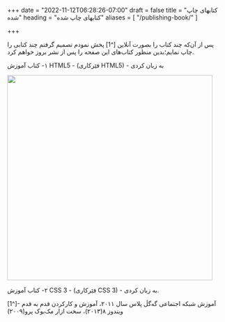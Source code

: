 +++
date = "2022-11-12T06:28:26-07:00"
draft = false
title = "کتابهای چاپ شده"
heading = "کتابهای چاپ شده"
aliases = [
    "/publishing-book/"
]

+++

پس از آن‌که چند کتاب را بصورت آنلاین [^1] پخش نمودم تصمیم گرفتم چند کتابی را چاپ نمایم؛بدین منظور کتاب‌های این صفحه را پس از نشر بروز خواهم کرد.

١- کتاب آموزش HTML5 - (فێرکاری HTML5) - به زبان کردی

<img title="" src="file:///C:/Users/NUC/Documents/GitHub/life/content/about/img/html5.png" alt="" width="471" data-align="center">

٢- کتاب آموزش CSS 3 - (فێرکاری CSS 3) - به زبان کردی.





[1^]- آموزش شبکه اجتماعی گەگڵ پلاس سال ٢٠١١، آموزش و کارکردن قدم به قدم ویندوز ٨(٢٠١٣)، سخت ازار مک‌بوک پرو(٢٠٠٩)
